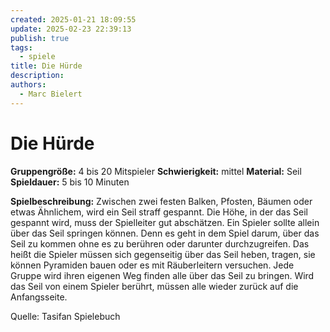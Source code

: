 ```yaml
---
created: 2025-01-21 18:09:55
update: 2025-02-23 22:39:13
publish: true
tags:
  - spiele
title: Die Hürde
description: 
authors:
  - Marc Bielert
---
```


# Die Hürde

**Gruppengröße:** 4 bis 20 Mitspieler 
**Schwierigkeit:** mittel
**Material:** Seil 
**Spieldauer:** 5 bis 10 Minuten

**Spielbeschreibung:**
Zwischen zwei festen Balken, Pfosten, Bäumen oder etwas Ähnlichem, wird ein Seil straff gespannt. Die Höhe, in der das Seil gespannt wird, muss der Spielleiter gut abschätzen. Ein Spieler sollte allein über das Seil springen können. Denn es geht in dem Spiel darum, über das Seil zu kommen ohne es zu berühren oder darunter durchzugreifen. Das heißt die Spieler müssen sich gegenseitig über das Seil heben, tragen, sie können Pyramiden bauen oder es mit Räuberleitern versuchen. Jede Gruppe wird ihren eigenen Weg finden alle über das Seil zu bringen. Wird das Seil von einem Spieler berührt, müssen alle wieder zurück auf die Anfangsseite.

Quelle:
Tasifan Spielebuch